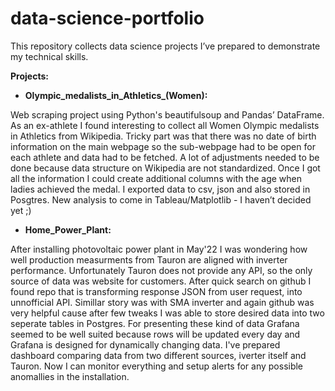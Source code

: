 # data-science-portfolio

This repository collects data science projects I’ve prepared to demonstrate my technical skills.

**Projects:**

* **Olympic_medalists_in_Athletics_(Women):** 

Web scraping project using Python's beautifulsoup and Pandas’ DataFrame. As an ex-athlete I found interesting to collect all Women Olympic medalists in Athletics from Wikipedia. Tricky part was that there was no date of birth information on the main webpage so the sub-webpage had to be open for each athlete and data had to be fetched. A lot of adjustments needed to be done because data structure on Wikipedia are not standardized. Once I got all the information I could create additional columns with the age when ladies achieved the medal. I exported data to csv, json and also stored in Posgtres. New analysis to come in Tableau/Matplotlib - I haven’t decided yet ;)


* **Home_Power_Plant:** 

After installing photovoltaic power plant in May'22 I was wondering how well production measurments from Tauron are aligned with inverter performance. Unfortunately Tauron does not provide any API, so the only source of data was website for customers. After quick search on github I found repo that is transforming response JSON from user request, into unnofficial API. Simillar story was with SMA inverter and again github was very helpful cause after few tweaks I was able to store desired data into two seperate tables in Postgres. For presenting these kind of data Grafana seemed to be well suited because rows will be updated every day and Grafana is designed for dynamically changing data. I've prepared dashboard comparing data from two different sources, iverter itself and Tauron. Now I can monitor everything and setup alerts for any possible anomallies in the installation.
